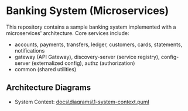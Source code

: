 # Banking System (Microservices)

This repository contains a sample banking system implemented with a microservices' architecture. 
Core services include:
- accounts, payments, transfers, ledger, customers, cards, statements, notifications
- gateway (API Gateway), discovery-server (service registry), config-server (externalized config), authz (authorization)
- common (shared utilities)

## Architecture Diagrams
- System Context: [docs\diagrams\1-system-context.puml](docs\diagrams\1-system-context.puml)